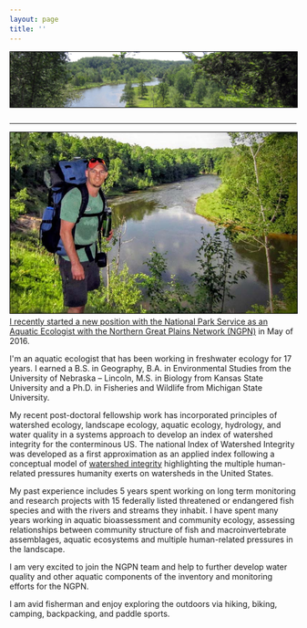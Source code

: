 ```yaml
---
layout: page
title: ''
---
```


<a href="http://dthor.github.io/" title="Darren Thornbrugh, Ph.D."><img src="/images/Manistee_w1335x260.jpg" class="pure-img" width="" height="" style="margin-bottom:10px; border:1px solid #000000;" alt="Darren Thornbrugh, Ph.D.">

---

<img src="/images/NGPN_Spring2016_DThornbrugh.jpg" class="pure-img" width="600px" align="left" style="float:left; margin-right:10px; margin-bottom:5px; border:1px solid #000000"/>

<p text-align:justify>I recently started a new position with the National Park Service as an Aquatic Ecologist with the <a href="http://science.nature.nps.gov/im/units/ngpn/about.cfm/">Northern Great Plains Network (NGPN)</a> in May of 2016.</p>

<p text-align:justify>I'm an aquatic ecologist that has been working in freshwater ecology for 17 years. I earned a B.S. in Geography, B.A. in Environmental Studies from the University of Nebraska – Lincoln, M.S. in Biology from Kansas State University and a Ph.D. in Fisheries and Wildlife from Michigan State University.</p> 

<p text-align:justify>My recent post-doctoral fellowship work has incorporated principles of watershed ecology, landscape ecology, aquatic ecology, hydrology, and water quality in a systems approach to develop an index of watershed integrity for the conterminous US. The national Index of Watershed Integrity was developed as a first approximation as an applied index following a conceptual model of <a href="http://onlinelibrary.wiley.com/doi/10.1002/rra.2978/full/">watershed integrity</a> highlighting the multiple human-related pressures humanity exerts on watersheds in the United States. </p>

<p text-align:justify>My past experience includes 5 years spent working on long term monitoring and research projects with 15 federally listed threatened or endangered fish species and with the rivers and streams they inhabit. I have spent many years working in aquatic bioassessment and community ecology, assessing relationships between community structure of fish and macroinvertebrate assemblages, aquatic ecosystems and multiple human-related pressures in the landscape.</p>

<p text-align:justify>I am very excited to join the NGPN team and help to further develop water quality and other aquatic components of the inventory and monitoring efforts for the NGPN.</p> 

<p text-align:justify>I am avid fisherman and enjoy exploring the outdoors via hiking, biking, camping, backpacking, and paddle sports.</p>
